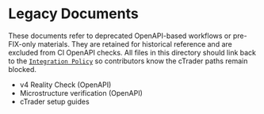 # Legacy Documents

These documents refer to deprecated OpenAPI-based workflows or pre-FIX-only materials.
They are retained for historical reference and are excluded from CI OpenAPI checks.
All files in this directory should link back to the
[`Integration Policy`](../../docs/policies/integration_policy.md) so contributors know
the cTrader paths remain blocked.

- v4 Reality Check (OpenAPI)
- Microstructure verification (OpenAPI)
- cTrader setup guides

